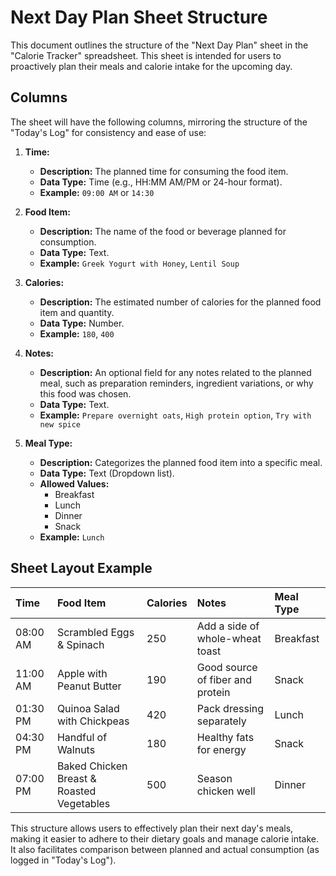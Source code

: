 # Next Day Plan Sheet Structure

This document outlines the structure of the "Next Day Plan" sheet in the "Calorie Tracker" spreadsheet. This sheet is intended for users to proactively plan their meals and calorie intake for the upcoming day.

## Columns

The sheet will have the following columns, mirroring the structure of the "Today's Log" for consistency and ease of use:

1.  **Time:**
    *   **Description:** The planned time for consuming the food item.
    *   **Data Type:** Time (e.g., HH:MM AM/PM or 24-hour format).
    *   **Example:** `09:00 AM` or `14:30`

2.  **Food Item:**
    *   **Description:** The name of the food or beverage planned for consumption.
    *   **Data Type:** Text.
    *   **Example:** `Greek Yogurt with Honey`, `Lentil Soup`

3.  **Calories:**
    *   **Description:** The estimated number of calories for the planned food item and quantity.
    *   **Data Type:** Number.
    *   **Example:** `180`, `400`

4.  **Notes:**
    *   **Description:** An optional field for any notes related to the planned meal, such as preparation reminders, ingredient variations, or why this food was chosen.
    *   **Data Type:** Text.
    *   **Example:** `Prepare overnight oats`, `High protein option`, `Try with new spice`

5.  **Meal Type:**
    *   **Description:** Categorizes the planned food item into a specific meal.
    *   **Data Type:** Text (Dropdown list).
    *   **Allowed Values:**
        *   Breakfast
        *   Lunch
        *   Dinner
        *   Snack
    *   **Example:** `Lunch`

## Sheet Layout Example

| Time     | Food Item            | Calories | Notes                       | Meal Type |
| :------- | :------------------- | :------- | :-------------------------- | :-------- |
| 08:00 AM | Scrambled Eggs & Spinach | 250    | Add a side of whole-wheat toast | Breakfast |
| 11:00 AM | Apple with Peanut Butter | 190    | Good source of fiber and protein | Snack     |
| 01:30 PM | Quinoa Salad with Chickpeas | 420  | Pack dressing separately    | Lunch     |
| 04:30 PM | Handful of Walnuts   | 180    | Healthy fats for energy     | Snack     |
| 07:00 PM | Baked Chicken Breast & Roasted Vegetables | 500 | Season chicken well       | Dinner    |

This structure allows users to effectively plan their next day's meals, making it easier to adhere to their dietary goals and manage calorie intake. It also facilitates comparison between planned and actual consumption (as logged in "Today's Log").
